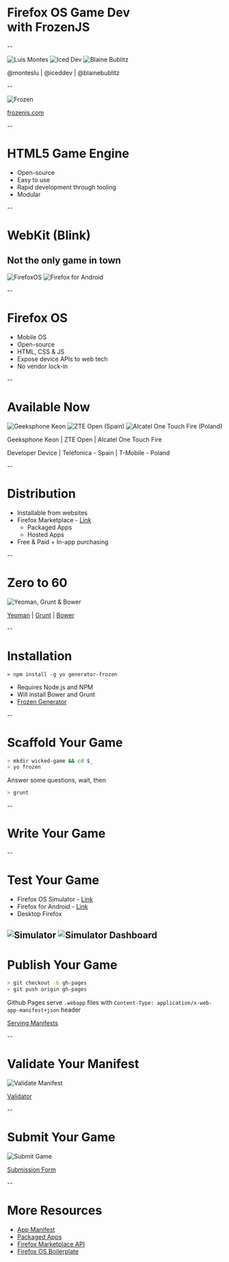 # Firefox OS Game Dev <br> with FrozenJS

--

![Luis Montes](img/luis.jpg)
![Iced Dev](img/iceddev.png)
![Blaine Bublitz](img/blaine.jpg)

@monteslu | @iceddev | @blainebublitz

--

![Frozen](img/frozen.png)

[frozenjs.com](http://frozenjs.com)

--

# HTML5 Game Engine

* Open-source
* Easy to use
* Rapid development through tooling
* Modular

--

# WebKit (Blink)

## Not the only game in town

![FirefoxOS](img/firefoxos.png)
![Firefox for Android](img/ff_android.png)

--

# Firefox OS

* Mobile OS
* Open-source
* HTML, CSS & JS
* Expose device APIs to web tech
* No vendor lock-in

--

# Available Now

![Geeksphone Keon](img/keon.jpg)
![ZTE Open (Spain)](img/zte_open.jpg)
![Alcatel One Touch Fire (Poland)](img/alcatel_one.jpg)

Geeksphone Keon | ZTE Open | Alcatel One Touch Fire

Developer Device | Telefonica - Spain | T-Mobile - Poland

--

# Distribution

* Installable from websites
* Firefox Marketplace - [Link](https://marketplace.firefox.com/)
	* Packaged Apps
	* Hosted Apps
* Free & Paid + In-app purchasing

--

# Zero to 60

![Yeoman, Grunt & Bower](img/yeoman_toolset.png)

[Yeoman](http://yeoman.io/) | [Grunt](http://gruntjs.com/) | [Bower](http://bower.io/)

--

# Installation

`> npm install -g yo generator-frozen`

* Requires Node.js and NPM
* Will install Bower and Grunt
* [Frozen Generator](https://npmjs.org/package/generator-frozen)

--

# Scaffold Your Game

```bash
> mkdir wicked-game && cd $_
> yo frozen
```

Answer some questions, wait, then

```bash
> grunt
```

--

# Write Your Game

--

# Test Your Game

* Firefox OS Simulator - [Link](https://addons.mozilla.org/en-us/firefox/addon/firefox-os-simulator/)
* Firefox for Android - [Link](https://play.google.com/store/apps/details?id=org.mozilla.firefox&hl=en)
* Desktop Firefox

![Simulator](img/simulator.png)
![Simulator Dashboard](img/simulator_dashboard.png)
--

# Publish Your Game

```bash
> git checkout -b gh-pages
> git push origin gh-pages
```

Github Pages serve `.webapp` files with `Content-Type: application/x-web-app-manifest+json` header

[Serving Manifests](https://developer.mozilla.org/en-US/docs/Web/Apps/Manifest#Serving_manifests)

--

# Validate Your Manifest

![Validate Manifest](img/validate.png)

[Validator](https://marketplace.firefox.com/developers/validator)

--

# Submit Your Game

![Submit Game](img/submit.png)

[Submission Form](https://marketplace.firefox.com/developers/submit/)

--

# More Resources

* [App Manifest](https://developer.mozilla.org/en-US/docs/Web/Apps/Manifest)
* [Packaged Apps](https://developer.mozilla.org/en-US/docs/Web/Apps/Packaged_apps)
* [Firefox Marketplace API](http://firefox-marketplace-api.readthedocs.org/en/latest/)
* [Firefox OS Boilerplate](https://github.com/robnyman/Firefox-OS-Boilerplate-App)